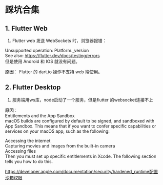 # 踩坑合集

## 1. Flutter Web

1. Flutter web 发送 WebSockets 时，浏览器报错：  

Unsupported operation: Platform._version  
See also: https://flutter.dev/docs/testing/errors  
但是使用 Android 和 IOS 就没有问题。  

原因： Flutter 的 dart.io 操作不支持 web 端使用。  

## 2. Flutter Desktop

1. 服务端用ws库，node启动了一个服务，但是flutter 的websocket连接不上  

原因：  
Entitlements and the App Sandbox  
macOS builds are configured by default to be signed, and sandboxed with App Sandbox. This means that if you want to confer specific capabilities or services on your macOS app, such as the following:  

Accessing the internet  
Capturing movies and images from the built-in camera  
Accessing files  
Then you must set up specific entitlements in Xcode. The following section tells you how to do this.  

https://developer.apple.com/documentation/security/hardened_runtime配置沙箱权限  

